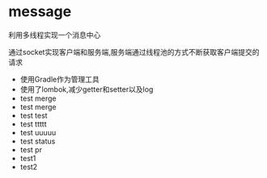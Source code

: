 # message
利用多线程实现一个消息中心

通过socket实现客户端和服务端,服务端通过线程池的方式不断获取客户端提交的请求

- 使用Gradle作为管理工具
- 使用了lombok,减少getter和setter以及log
- test merge
- test merge
- test test
- test ttttt
- test uuuuu
- test status
- test pr
- test1
- test2
